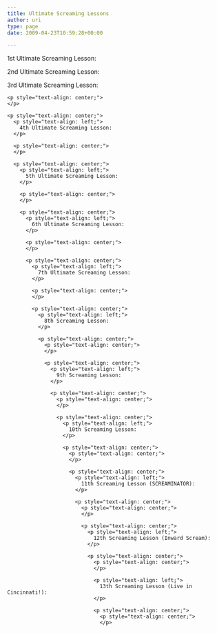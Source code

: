 ```yaml
---
title: Ultimate Screaming Lessons
author: uri
type: page
date: 2009-04-23T10:59:28+00:00

---
```

<p style="text-align: left;">
  1st Ultimate Screaming Lesson:
</p>

<p style="text-align: center;">
</p>

<p style="text-align: center;">
  <p style="text-align: left;">
    2nd Ultimate Screaming Lesson:
  </p>
  
  <p style="text-align: center;">
  </p>
  
  <p style="text-align: center;">
    <p style="text-align: left;">
      3rd Ultimate Screaming Lesson:
    </p>
    
    <p style="text-align: center;">
    </p>
    
    <p style="text-align: center;">
      <p style="text-align: left;">
        4th Ultimate Screaming Lesson:
      </p>
      
      <p style="text-align: center;">
      </p>
      
      <p style="text-align: center;">
        <p style="text-align: left;">
          5th Ultimate Screaming Lesson:
        </p>
        
        <p style="text-align: center;">
        </p>
        
        <p style="text-align: center;">
          <p style="text-align: left;">
            6th Ultimate Screaming Lesson:
          </p>
          
          <p style="text-align: center;">
          </p>
          
          <p style="text-align: center;">
            <p style="text-align: left;">
              7th Ultimate Screaming Lesson:
            </p>
            
            <p style="text-align: center;">
            </p>
            
            <p style="text-align: center;">
              <p style="text-align: left;">
                8th Screaming Lesson:
              </p>
              
              <p style="text-align: center;">
                <p style="text-align: center;">
                </p>
                
                <p style="text-align: center;">
                  <p style="text-align: left;">
                    9th Screaming Lesson:
                  </p>
                  
                  <p style="text-align: center;">
                    <p style="text-align: center;">
                    </p>
                    
                    <p style="text-align: center;">
                      <p style="text-align: left;">
                        10th Screaming Lesson:
                      </p>
                      
                      <p style="text-align: center;">
                        <p style="text-align: center;">
                        </p>
                        
                        <p style="text-align: center;">
                          <p style="text-align: left;">
                            11th Screaming Lesson (SCREAMINATOR):
                          </p>
                          
                          <p style="text-align: center;">
                            <p style="text-align: center;">
                            </p>
                            
                            <p style="text-align: center;">
                              <p style="text-align: left;">
                                12th Screaming Lesson (Inward Scream):
                              </p>
                              
                              <p style="text-align: center;">
                                <p style="text-align: center;">
                                </p>
                                
                                <p style="text-align: left;">
                                  13th Screaming Lesson (Live in Cincinnati!):
                                </p>
                                
                                <p style="text-align: center;">
                                  <p style="text-align: center;">
                                  </p>